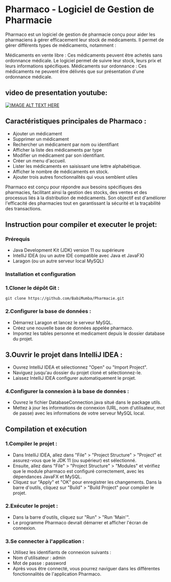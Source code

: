 # Pharmaco - Logiciel de Gestion de Pharmacie

Pharmaco est un logiciel de gestion de pharmacie conçu pour aider les pharmaciens à gérer efficacement leur stock de médicaments. Il permet de gérer différents types de médicaments, notamment :

Médicaments en vente libre : Ces médicaments peuvent être achetés sans ordonnance médicale. Le logiciel permet de suivre leur stock, leurs prix et leurs informations spécifiques.
Médicaments sur ordonnance : Ces médicaments ne peuvent être délivrés que sur présentation d'une ordonnance médicale.
## video de presentation youtube:
[![IMAGE ALT TEXT HERE](https://img.youtube.com/vi/v-kTPYPVE5s/0.jpg)](https://www.youtube.com/watch?v=kTPYPVE5s)

## Caractéristiques principales de Pharmaco :

* Ajouter un médicament
* Supprimer un médicament
* Rechercher un médicament par nom ou identifiant
* Afficher la liste des médicaments par type
* Modifier un médicament par son identifiant.
* Créer un menu d'accueil.
* Lister les médicaments en saisissant une lettre alphabétique.
* Afficher le nombre de médicaments en stock.
* Ajouter trois autres fonctionnalités qui vous semblent utiles


  
Pharmaco est conçu pour répondre aux besoins spécifiques des pharmacies, facilitant ainsi la gestion des stocks, 
des ventes et des processus liés à la distribution de médicaments. 
Son objectif est d'améliorer l'efficacité des pharmacies tout en garantissant la sécurité et la traçabilité des transactions.

## Instruction pour compiler et executer le projet:

### Prérequis
* Java Development Kit (JDK) version 11 ou supérieure
* IntelliJ IDEA (ou un autre IDE compatible avec Java et JavaFX)
* Laragon (ou un autre serveur local MySQL)
### Installation et configuration
   ### 1.Cloner le dépôt Git :
```
git clone https://github.com/BabiMumba/Pharmacie.git
```
### 2.Configurer la base de données :

* Démarrez Laragon et lancez le serveur MySQL.
* Créez une nouvelle base de données appelée pharmaco.
* Importez les tables personne et medicament depuis le dossier database du projet.
## 3.Ouvrir le projet dans IntelliJ IDEA :
* Ouvrez IntelliJ IDEA et sélectionnez "Open" ou "Import Project".
* Naviguez jusqu'au dossier du projet cloné et sélectionnez-le.
* Laissez IntelliJ IDEA configurer automatiquement le projet.
### 4.Configurer la connexion à la base de données :
* Ouvrez le fichier DatabaseConnection.java situé dans le package utils.
* Mettez à jour les informations de connexion (URL, nom d'utilisateur, mot de passe) avec les informations de votre serveur MySQL local.
## Compilation et exécution
### 1.Compiler le projet :
* Dans IntelliJ IDEA, allez dans "File" > "Project Structure" > "Project" et assurez-vous que le JDK 11 (ou supérieur) est sélectionné.
* Ensuite, allez dans "File" > "Project Structure" > "Modules" et vérifiez que le module pharmaco est configuré correctement, avec les dépendances JavaFX et MySQL.
* Cliquez sur "Apply" et "OK" pour enregistrer les changements.
Dans la barre d'outils, cliquez sur "Build" > "Build Project" pour compiler le projet.
### 2.Exécuter le projet :
* Dans la barre d'outils, cliquez sur "Run" > "Run 'Main'".
* Le programme Pharmaco devrait démarrer et afficher l'écran de connexion.
### 3.Se connecter à l'application :
* Utilisez les identifiants de connexion suivants :
* Nom d'utilisateur : admin
* Mot de passe : password
* Après vous être connecté, vous pourrez naviguer dans les différentes fonctionnalités de l'application Pharmaco.


